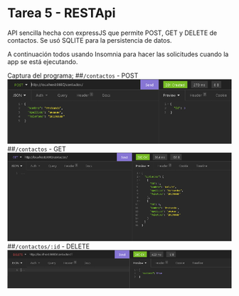 # Tarea 5 - RESTApi
API sencilla hecha con expressJS que permite POST, GET y DELETE de contactos. Se usó SQLITE para la persistencia de datos.

A continuación todos usando Insomnia para hacer las solicitudes cuando la app se está ejecutando.

Captura del programa;
##`/contactos` - POST
![Ejecutando POST](POST.PNG)
##`/contactos` - GET
![Ejecutando GET](GET.PNG)
##`/contactos/:id` - DELETE
![Ejecutando DELETE](DELETE.PNG)